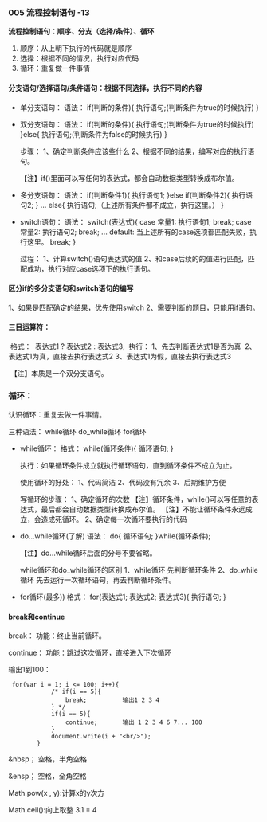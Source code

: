 ### 005 流程控制语句    -13

**流程控制语句：顺序、分支（选择/条件）、循环**

1. 顺序：从上朝下执行的代码就是顺序
2. 选择：根据不同的情况，执行对应代码
3. 循环：重复做一件事情



#### 分支语句/选择语句/条件语句：根据不同选择，执行不同的内容

+ 单分支语句：
      语法：
         if(判断的条件){
            执行语句;(判断条件为true的时候执行)
         }

+ 双分支语句：
       语法：
          if(判断的条件){
             执行语句;(判断条件为true的时候执行)
          }else{
              执行语句;(判断条件为false的时候执行)
          }

  步骤：
      1、确定判断条件应该些什么
      2、根据不同的结果，编写对应的执行语句。                

  【注】if()里面可以写任何的表达式，都会自动数据类型转换成布尔值。

+ 多分支语句：
     语法：
       if(判断条件1){
           执行语句1;
       }else if(判断条件2){
           执行语句2;
       }
       ...
       else{
           执行语句;（上述所有条件都不成立，执行这里。）
       }

+ switch语句：
    语法：
        switch(表达式){
           case 常量1:
              执行语句1;
              break;
           case 常量2:
              执行语句2;
              break;
           ...
           default:
              当上述所有的case选项都匹配失败，执行这里。
              break;
         }

  过程：
     1、计算switch()语句表达式的值
     2、和case后续的的值进行匹配，匹配成功，执行对应case选项下的执行语句。



#### 区分if的多分支语句和switch语句的编写

   1、如果是匹配确定的结果，优先使用switch
   2、需要判断的题目，只能用if语句。



#### 三目运算符：

​     格式：
​        表达式1 ? 表达式2 : 表达式3;
​     执行：
​         1、先去判断表达式1是否为真
​         2、表达式1为真，直接去执行表达式2
​         3、表达式1为假，直接去执行表达式3

​	【注】本质是一个双分支语句。





### 循环：

认识循环：重复去做一件事情。

 三种语法：
   while循环
   do_while循环
   for循环

+ while循环：
    格式：
    while(循环条件){
          循环语句;
    }

     执行：如果循环条件成立就执行循环语句，直到循环条件不成立为止。

  使用循环的好处：
      1、代码简洁
      2、代码没有冗余
      3、后期维护方便

  写循环的步骤：
      1、确定循环的次数
     	【注】循环条件，while()可以写任意的表达式，最后都会自动数据类型转换成布尔值。
     	【注】不能让循环条件永远成立，会造成死循环。
      2、确定每一次循环要执行的代码 

+ do...while循环(了解)
    语法：
        do{
           循环语句;
        }while(循环条件);                      

   【注】do...while循环后面的分号不要省略。

  while循环和do_while循环的区别
    1、while循环
       先判断循环条件
    2、do_while循环
       先去运行一次循环语句，再去判断循环条件。

+ for循环(最多))
     格式：
        for(表达式1; 表达式2; 表达式3){
           执行语句;
        }



#### break和continue

break：
    功能：终止当前循环。

continue：
    功能：跳过这次循环，直接进入下次循环

输出1到100：

	 for(var i = 1; i <= 100; i++){
	            /* if(i == 5){
	                break;          输出1 2 3 4 
	            } */
	            if(i == 5){
	                continue;		输出 1 2 3 4 6 7... 100
	            }
	            document.write(i + "<br/>");
	        }  
&nbsp； 空格，半角空格

&ensp； 空格，全角空格

Math.pow(x , y):计算x的y次方

Math.ceil():向上取整   3.1 = 4